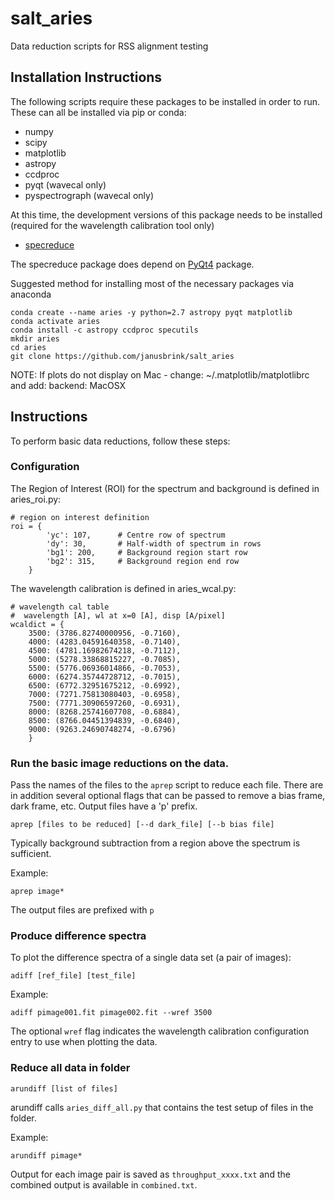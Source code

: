 # salt_aries

Data reduction scripts for RSS alignment testing

## Installation Instructions

The following scripts require these packages to be installed in order to run.  These can all be installed via pip or conda:

+ numpy
+ scipy
+ matplotlib
+ astropy
+ ccdproc
+ pyqt (wavecal only)
+ pyspectrograph (wavecal only)

At this time, the development versions of this package needs to be installed (required for the wavelength calibration tool only)

+ [specreduce](https://github.com/crawfordsm/specreduce.git)

The specreduce package does depend on [PyQt4](https://riverbankcomputing.com/software/pyqt/intro) package. 

Suggested method for installing most of the necessary packages via anaconda

    conda create --name aries -y python=2.7 astropy pyqt matplotlib 
    conda activate aries
    conda install -c astropy ccdproc specutils
    mkdir aries
    cd aries 
    git clone https://github.com/janusbrink/salt_aries

NOTE: If plots do not display on Mac - change:
    ~/.matplotlib/matplotlibrc and add:
    backend: MacOSX


## Instructions

To perform basic data reductions, follow these steps:

### Configuration
The Region of Interest (ROI) for the spectrum and background is defined in aries_roi.py:

    # region on interest definition
    roi = {
            'yc': 107,      # Centre row of spectrum
            'dy': 30,       # Half-width of spectrum in rows
            'bg1': 200,     # Background region start row
            'bg2': 315,     # Background region end row
        }

The wavelength calibration is defined in aries_wcal.py:

    # wavelength cal table
    #  wavelength [A], wl at x=0 [A], disp [A/pixel]
    wcaldict = {
        3500: (3786.82740000956, -0.7160),
        4000: (4283.04591640358, -0.7140),
        4500: (4781.16982674218, -0.7112),
        5000: (5278.33868815227, -0.7085),
        5500: (5776.06936014866, -0.7053),
        6000: (6274.35744728712, -0.7015),
        6500: (6772.32951675212, -0.6992),
        7000: (7271.75813080403, -0.6958),
        7500: (7771.30906597260, -0.6931),
        8000: (8268.25741607708, -0.6884),
        8500: (8766.04451394839, -0.6840),
        9000: (9263.24690748274, -0.6796)
        }



### Run the basic image reductions on the data.   

Pass the names of the files to the `aprep` script to reduce each file.   There are in addition several optional flags that can be passed to remove a bias frame, dark frame, etc. Output files have a 'p' prefix.

    aprep [files to be reduced] [--d dark_file] [--b bias file]
    
Typically background subtraction from a region above the spectrum is sufficient.

Example:

    aprep image*
    
The output files are prefixed with `p`

### Produce difference spectra
To plot the difference spectra of a single data set (a pair of images):

    adiff [ref_file] [test_file] 

Example:

    adiff pimage001.fit pimage002.fit --wref 3500
    
The optional `wref` flag indicates the wavelength calibration configuration entry to use when plotting the data.

### Reduce all data in folder
    arundiff [list of files]

arundiff calls `aries_diff_all.py` that contains the test setup of files in the folder.

Example:

    arundiff pimage*
    
Output for each image pair is saved as `throughput_xxxx.txt` and the combined output is available in `combined.txt`.
